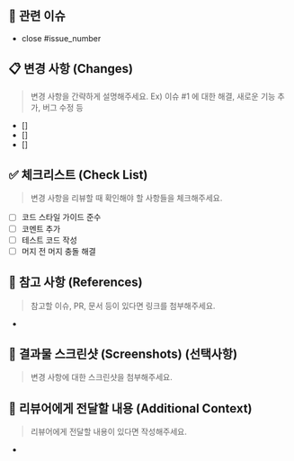 ## 🚩 관련 이슈
- close #issue_number

## 📋 변경 사항 (Changes)
> 변경 사항을 간략하게 설명해주세요. 
> Ex) 이슈 #1 에 대한 해결, 새로운 기능 추가, 버그 수정 등

- []
- []
- []

## ✅ 체크리스트 (Check List)
> 변경 사항을 리뷰할 때 확인해야 할 사항들을 체크해주세요.
- [ ] 코드 스타일 가이드 준수
- [ ] 코멘트 추가
- [ ] 테스트 코드 작성
- [ ] 머지 전 머지 충돌 해결

## 🔔 참고 사항 (References)
> 참고할 이슈, PR, 문서 등이 있다면 링크를 첨부해주세요.
- 

## 📸 결과물 스크린샷 (Screenshots) (선택사항)
> 변경 사항에 대한 스크린샷을 첨부해주세요.

## 💬 리뷰어에게 전달할 내용 (Additional Context)
> 리뷰어에게 전달할 내용이 있다면 작성해주세요.
- 
